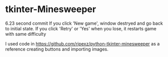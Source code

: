 # tkinter-Minesweeper

6.23 second commit
If you click 'New game', window destryed and go back to initial state.
If you click 'Retry' or 'Yes' when you lose, it restarts game with same difficulty


I used code in https://github.com/ripexz/python-tkinter-minesweeper
as a reference creating buttons and importing images.
